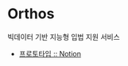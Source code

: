 # Orthos
빅데이터 기반 지능형 입법 지원 서비스

* [프로토타입 :: Notion](https://www.notion.so/cochangsa/191123-3-1b3f769adecd44479ffd6abc41e07834)
